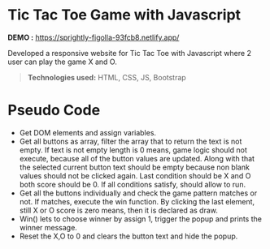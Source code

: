 # Tic Tac Toe Game with Javascript

**DEMO :** https://sprightly-figolla-93fcb8.netlify.app/

Developed a responsive website for Tic Tac Toe with Javascript where 2 user can play the game X and O.

> **Technologies used:** HTML, CSS, JS, Bootstrap

# Pseudo Code

 - Get DOM elements and assign variables.
 - Get all buttons as array, filter the array that to return the text is not empty. If text is not empty length is 0 means, game logic should not execute, because all of the button values are updated. Along with that the selected current button text should be empty because non blank values should not be clicked again. Last condition should be X and O both score should be 0. If all conditions satisfy, should allow to run.
 - Get all the buttons individually and check the game pattern matches or not. If matches, execute the win function. By clicking the last element, still X or O score is zero means, then it is declared as draw.
 - Win() lets to choose winner by assign 1, trigger the popup and prints the winner message.
 - Reset the X,O to 0 and clears the button text and hide the popup.